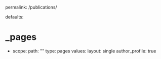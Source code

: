 permalink: /publications/

defaults:
  # _pages
  - scope:
      path: ""
      type: pages
    values:
      layout: single
      author_profile: true
